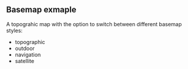 ## Basemap exmaple

A topograhic map with the option to switch between different basemap styles:
- topographic
- outdoor
- navigation
- satellite